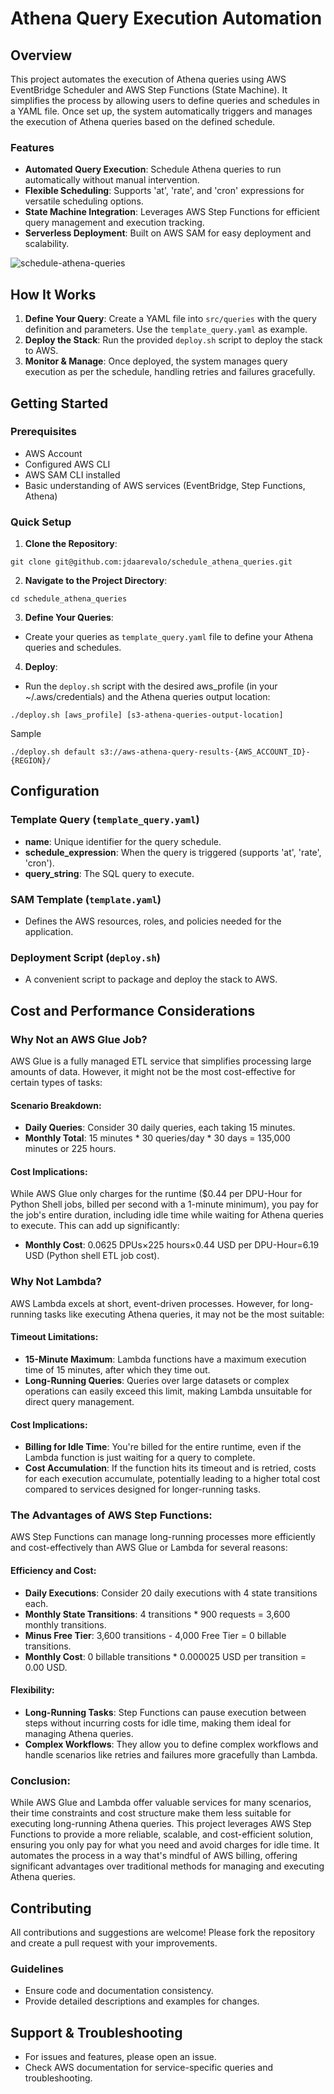# Athena Query Execution Automation

## Overview
This project automates the execution of Athena queries using AWS EventBridge Scheduler and AWS Step Functions (State Machine). It simplifies the process by allowing users to define queries and schedules in a YAML file. Once set up, the system automatically triggers and manages the execution of Athena queries based on the defined schedule.

### Features
- **Automated Query Execution**: Schedule Athena queries to run automatically without manual intervention.
- **Flexible Scheduling**: Supports 'at', 'rate', and 'cron' expressions for versatile scheduling options.
- **State Machine Integration**: Leverages AWS Step Functions for efficient query management and execution tracking.
- **Serverless Deployment**: Built on AWS SAM for easy deployment and scalability.
  
![schedule-athena-queries](https://github.com/jdaarevalo/schedule_athena_queries/assets/2475570/1240bea4-f99a-4d7c-9de2-bef9c4fcde04)

## How It Works
1. **Define Your Query**: Create a YAML file into `src/queries` with the query definition and parameters. Use the `template_query.yaml` as example.
2. **Deploy the Stack**: Run the provided `deploy.sh` script to deploy the stack to AWS.
3. **Monitor & Manage**: Once deployed, the system manages query execution as per the schedule, handling retries and failures gracefully.

## Getting Started

### Prerequisites
- AWS Account
- Configured AWS CLI
- AWS SAM CLI installed
- Basic understanding of AWS services (EventBridge, Step Functions, Athena)

### Quick Setup
1. **Clone the Repository**:

```
git clone git@github.com:jdaarevalo/schedule_athena_queries.git
```

2. **Navigate to the Project Directory**:

```
cd schedule_athena_queries
```

3. **Define Your Queries**:
- Create your queries as `template_query.yaml` file to define your Athena queries and schedules.

4. **Deploy**:
- Run the `deploy.sh` script with the desired aws_profile (in your ~/.aws/credentials) and the Athena queries output location:

```
./deploy.sh [aws_profile] [s3-athena-queries-output-location]
```

Sample

```
./deploy.sh default s3://aws-athena-query-results-{AWS_ACCOUNT_ID}-{REGION}/
```

## Configuration

### Template Query (`template_query.yaml`)
- **name**: Unique identifier for the query schedule.
- **schedule_expression**: When the query is triggered (supports 'at', 'rate', 'cron').
- **query_string**: The SQL query to execute.

### SAM Template (`template.yaml`)
- Defines the AWS resources, roles, and policies needed for the application.

### Deployment Script (`deploy.sh`)
- A convenient script to package and deploy the stack to AWS.


## Cost and Performance Considerations

### Why Not an AWS Glue Job?
AWS Glue is a fully managed ETL service that simplifies processing large amounts of data. However, it might not be the most cost-effective for certain types of tasks:

#### Scenario Breakdown:
- **Daily Queries**: Consider 30 daily queries, each taking 15 minutes.
- **Monthly Total**: 15 minutes * 30 queries/day * 30 days = 135,000 minutes or 225 hours.

#### Cost Implications:
While AWS Glue only charges for the runtime ($0.44 per DPU-Hour for Python Shell jobs, billed per second with a 1-minute minimum), you pay for the job's entire duration, including idle time while waiting for Athena queries to execute. This can add up significantly:

- **Monthly Cost**: 0.0625 DPUs×225 hours×0.44 USD per DPU-Hour=6.19 USD (Python shell ETL job cost).


### Why Not Lambda?
AWS Lambda excels at short, event-driven processes. However, for long-running tasks like executing Athena queries, it may not be the most suitable:

#### Timeout Limitations:
- **15-Minute Maximum**: Lambda functions have a maximum execution time of 15 minutes, after which they time out.
- **Long-Running Queries**: Queries over large datasets or complex operations can easily exceed this limit, making Lambda unsuitable for direct query management.

#### Cost Implications:
- **Billing for Idle Time**: You're billed for the entire runtime, even if the Lambda function is just waiting for a query to complete.
- **Cost Accumulation**: If the function hits its timeout and is retried, costs for each execution accumulate, potentially leading to a higher total cost compared to services designed for longer-running tasks.

### The Advantages of AWS Step Functions:
AWS Step Functions can manage long-running processes more efficiently and cost-effectively than AWS Glue or Lambda for several reasons:

#### Efficiency and Cost:
- **Daily Executions**: Consider 20 daily executions with 4 state transitions each.
- **Monthly State Transitions**: 4 transitions * 900 requests = 3,600 monthly transitions.
- **Minus Free Tier**: 3,600 transitions - 4,000 Free Tier = 0 billable transitions.
- **Monthly Cost**: 0 billable transitions * 0.000025 USD per transition = 0.00 USD.

#### Flexibility:
- **Long-Running Tasks**: Step Functions can pause execution between steps without incurring costs for idle time, making them ideal for managing Athena queries.
- **Complex Workflows**: They allow you to define complex workflows and handle scenarios like retries and failures more gracefully than Lambda.

### Conclusion:
While AWS Glue and Lambda offer valuable services for many scenarios, their time constraints and cost structure make them less suitable for executing long-running Athena queries. This project leverages AWS Step Functions to provide a more reliable, scalable, and cost-efficient solution, ensuring you only pay for what you need and avoid charges for idle time. It automates the process in a way that's mindful of AWS billing, offering significant advantages over traditional methods for managing and executing Athena queries.


## Contributing
All contributions and suggestions are welcome! Please fork the repository and create a pull request with your improvements.

### Guidelines
- Ensure code and documentation consistency.
- Provide detailed descriptions and examples for changes.

## Support & Troubleshooting
- For issues and features, please open an issue.
- Check AWS documentation for service-specific queries and troubleshooting.
